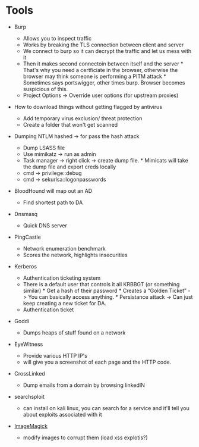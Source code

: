 # Tools
* Burp
   	* Allows you to inspect traffic
   	* Works by breaking the TLS connection between client and server
   	* We connect to burp so it can decrypt the traffic and let us mess with it
   	* Then it makes second connectoin between itself and the server
      		* That's why you need a certficiate in the browser, otherwise the browser may think someone is performing a PITM attack
      		* Sometimes says portswigger, other times burp. Browser becomes suspicious of this.
	* Project Options -> Override user options (for upstream proxies)

* How to download things without getting flagged by antivirus
   	* Add temporary virus exclusion/ threat protection
   	* Create a folder that won't get scanned
* Dumping NTLM hashed -> for pass the hash attack
   	* Dump LSASS file
   	* Use mimikatz -> run as admin
   	* Task manager -> right click -> create dump file.
      		* Mimicats will take the dump file and export creds locally
   	* cmd -> privilege::debug
   	* cmd -> sekurlsa::logonpasswords
* BloodHound will map out an AD
   	* Find shortest path to DA
* Dnsmasq
	* Quick DNS server
* PingCastle
   	* Network enumeration benchmark
   	* Scores the network, highlights insecurities
* Kerberos
   	* Authentication ticketing system
   	* There is a default user that controls it all KRBBGT (or something similar)
      		* Get a hash of their password
      		* Creates a “Golden Ticket” -> You can basically access anything.
      		* Persistance attack -> Can just keep creating a new ticket for DA.
   	* Authentication ticket
* Goddi
   	* Dumps heaps of stuff found on a network
* EyeWitness
   	* Provide various HTTP IP's
   	* will give you a screenshot of each page and the HTTP code.
* CrossLinked
   	* Dump emails from a domain by browsing linkedIN
* searchsploit
	* can install on kali linux, you can search for a service and it'll tell you about exploits associated with it
* [ImageMagick](https://imagemagick.org/index.php)
	* modify images to corrupt them (load xss explotis?)
